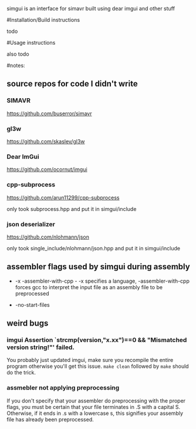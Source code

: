 simgui is an interface for simavr built using dear imgui and other stuff

#Installation/Build instructions

todo

#Usage instructions

also todo

#notes:

## source repos for code I didn't write

### SIMAVR

https://github.com/buserror/simavr

### gl3w

https://github.com/skaslev/gl3w

### Dear ImGui

https://github.com/ocornut/imgui

### cpp-subprocess

https://github.com/arun11299/cpp-subprocess

only took subprocess.hpp and put it in simgui/include

### json deserializer

https://github.com/nlohmann/json

only took single_include/nlohmann/json.hpp and put it in simgui/include

## assembler flags used by simgui during assembly

* -x -assembler-with-cpp - -x specifies a language, -assembler-with-cpp forces gcc to interpret the input file as an assembly file to be preprocessed

* -no-start-files

## weird bugs

### imgui Assertion `strcmp(version,"x.xx")==0 && "Mismatched version string!"' failed.

You probably just updated imgui, make sure you recompile the entire program otherwise you'll get this issue. `make clean` followed by `make` should do the trick.

### assmebler not applying preprocessing

If you don't specify that your assembler do preprocessing with the proper flags, you must be certain that your file terminates in .S with a capital S. Otherwise, if it ends in .s with a lowercase s, this signifies your assembly file has already been preprocessed.
